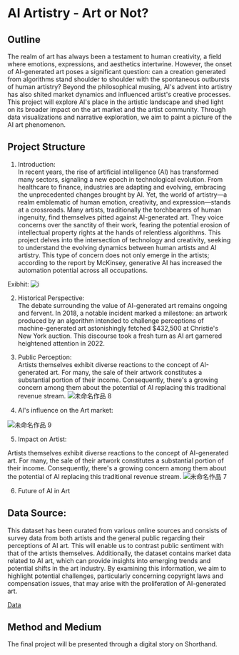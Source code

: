 # AI Artistry - Art or Not?

## Outline
The realm of art has always been a testament to human creativity, a field where emotions, expressions, and aesthetics intertwine. However,
the onset of AI-generated art poses a significant question: can a creation generated from algorithms stand shoulder to shoulder with the spontaneous outbursts of human artistry?
Beyond the philosophical musing, AI's advent into artistry has also shited market dynamics and influenced artist's creative processes. 
This project will explore AI's place in the artistic landscape and shed light on its broader impact on the art market and the artist community. 
Through data visualizations and narrative exploration, we aim to paint a picture of the AI art phenomenon.


## Project Structure
1. Introduction:     
In recent years, the rise of artificial intelligence (AI) has transformed many sectors, signaling a new epoch in technological evolution. 
From healthcare to finance, industries are adapting and evolving, embracing the unprecedented changes brought by AI. 
Yet, the world of artistry—a realm emblematic of human emotion, creativity, and expression—stands at a crossroads.
Many artists, traditionally the torchbearers of human ingenuity, find themselves pitted against AI-generated art. 
They voice concerns over the sanctity of their work, fearing the potential erosion of intellectual property rights at the hands of relentless algorithms. 
This project delves into the intersection of technology and creativity, seeking to understand the evolving dynamics between human artists and AI artistry.
This type of concern does not only emerge in the artists; according to the report by McKinsey, generative AI has increased the automation potential across all occupations. 

Exibhit: 
![i](https://github.com/QijiaZhouX/qijia_zhou_portfolio/assets/143776318/a21bb6cd-5f0d-4c53-b13a-af3e4fea338f)

2. Historical Perspective:   
The debate surrounding the value of AI-generated art remains ongoing and fervent. 
In 2018, a notable incident marked a milestone: an artwork produced by an algorithm intended to challenge perceptions of machine-generated art astonishingly fetched $432,500 at Christie's New York auction. 
This discourse took a fresh turn as AI art garnered heightened attention in 2022.

3. Public Perception:     
Artists themselves exhibit diverse reactions to the concept of AI-generated art. For many, the sale of their artwork constitutes a substantial portion of their income. Consequently, there's a growing concern among them about the potential of AI replacing this traditional revenue stream.
![未命名作品 8](https://github.com/QijiaZhouX/qijia_zhou_portfolio/assets/143776318/d160cadc-1512-45ec-999e-6b416e7974f2)


4. AI's influence on the Art market:       

![未命名作品 9](https://github.com/QijiaZhouX/qijia_zhou_portfolio/assets/143776318/20fa2593-dafc-4418-b8ef-d57f27d79198)


5. Impact on Artist:        

Artists themselves exhibit diverse reactions to the concept of AI-generated art. For many, the sale of their artwork constitutes a substantial portion of their income. Consequently, there's a growing concern among them about the potential of AI replacing this traditional revenue stream.
![未命名作品 7](https://github.com/QijiaZhouX/qijia_zhou_portfolio/assets/143776318/f84e7c34-f82c-4d94-9939-61620b167bc3)


6. Future of AI in Art    

## Data Source:
This dataset has been curated from various online sources and consists of survey data from both artists and the general public regarding their perceptions of AI art. This will enable us to contrast public sentiment with that of the artists themselves. Additionally, the dataset contains market data related to AI art, which can provide insights into emerging trends and potential shifts in the art industry. By examining this information, we aim to highlight potential challenges, particularly concerning copyright laws and compensation issues, that may arise with the proliferation of AI-generated art.

[Data](https://github.com/QijiaZhouX/qijia_zhou_portfolio/tree/main/data)

## Method and Medium
The final project will be presented through a digital story on Shorthand. 


